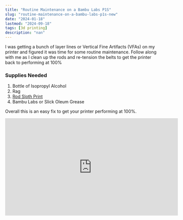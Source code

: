 ```yaml
---
title: "Routine Maintenance on a Bambu Labs P1S"
slug: "routine-maintenance-on-a-bambu-labs-p1s-new"
date: "2024-01-18"
lastmod: "2024-09-18"
tags: [3d printing]
description: "nan"
---
```


I was getting a bunch of layer lines or Vertical Fine Artifacts (VFAs) on my printer and figured it was time for some routine maintenance. Follow along with me as I clean up the rods and re-tension the belts to get the printer back to performing at 100%

### Supplies Needed

1. Bottle of Isopropyl Alcohol
2. Rag
3. [Rod Sloth Print](https://makerworld.com/en/models/120092#profileId-129262)
4. Bambu Labs or Slick Oleum Grease

Overall this is an easy fix to get your printer performing at 100%.

<iframe width="560" height="315" src="https://www.youtube.com/embed/mr7jwrwRDcc?si=3YbWxCCQaR46XKwE" title="YouTube video player" frameborder="0" allow="accelerometer; autoplay; clipboard-write; encrypted-media; gyroscope; picture-in-picture; web-share" referrerpolicy="strict-origin-when-cross-origin" allowfullscreen></iframe>

